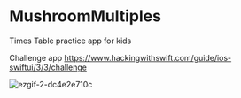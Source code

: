 # MushroomMultiples
Times Table practice app for kids

Challenge app https://www.hackingwithswift.com/guide/ios-swiftui/3/3/challenge

![ezgif-2-dc4e2e710c](https://user-images.githubusercontent.com/3443810/178106354-c9f03524-d109-4322-a2ad-02434b650c3f.gif)
